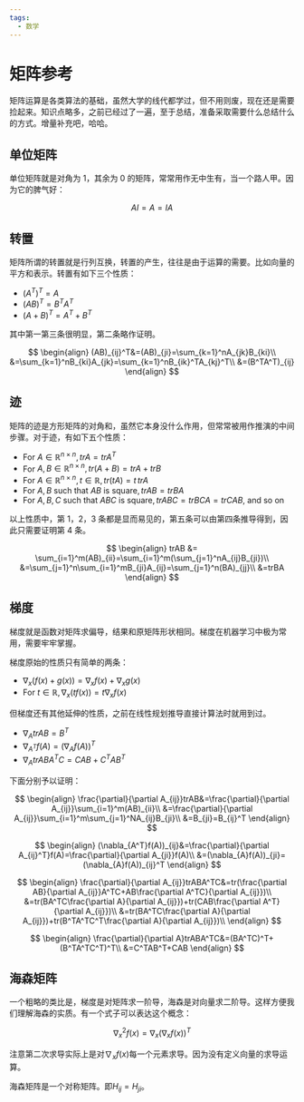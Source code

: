 ```yaml
---
tags:
  - 数学
---
```


# 矩阵参考

矩阵运算是各类算法的基础，虽然大学的线代都学过，但不用则废，现在还是需要捡起来。知识点略多，之前已经过了一遍，至于总结，准备采取需要什么总结什么的方式。增量补充吧，哈哈。

## 单位矩阵

单位矩阵就是对角为 1，其余为 0 的矩阵，常常用作无中生有，当一个路人甲。因为它的脾气好：

$$AI=A=IA$$

## 转置

矩阵所谓的转置就是行列互换，转置的产生，往往是由于运算的需要。比如向量的平方和表示。转置有如下三个性质：

- $(A^T)^T=A$
- $(AB)^T=B^TA^T$
- $(A+B)^T=A^T+B^T$

其中第一第三条很明显，第二条略作证明。

$$
\begin{align}
(AB)_{ij}^T&=(AB)_{ji}=\sum_{k=1}^nA_{jk}B_{ki}\\
&=\sum_{k=1}^nB_{ki}A_{jk}=\sum_{k=1}^nB_{ik}^TA_{kj}^T\\
&=(B^TA^T)_{ij}
\end{align}
$$

## 迹

矩阵的迹是方形矩阵的对角和，虽然它本身没什么作用，但常常被用作推演的中间步骤。对于迹，有如下五个性质：

- For $A\in\mathbb{R}^{n\times n},trA=trA^T$
- For $A, B\in \mathbb{R}^{n\times n}, tr(A+B)=trA+trB$
- For $A\in\mathbb{R}^{n\times n},t\in \mathbb{R}, tr(tA)=t\,trA$
- For $A, B\text{ such that }AB\text{ is square}, trAB=trBA$
- For $A, B, C\text{ such that }ABC\text{ is square}, trABC=trBCA=trCAB$, and so on

以上性质中，第 1，2，3 条都是显而易见的，第五条可以由第四条推导得到，因此只需要证明第 4 条。

$$
\begin{align}
trAB &= \sum_{i=1}^m(AB)_{ii}=\sum_{i=1}^m(\sum_{j=1}^nA_{ij}B_{ji})\\
&=\sum_{j=1}^n\sum_{i=1}^mB_{ji}A_{ij}=\sum_{j=1}^n(BA)_{jj}\\
&=trBA
\end{align}
$$

## 梯度

梯度就是函数对矩阵求偏导，结果和原矩阵形状相同。梯度在机器学习中极为常用，需要牢牢掌握。

梯度原始的性质只有简单的两条：

- $\nabla_{x}(f(x)+g(x))=\nabla_{x}f(x)+\nabla_{x}g(x)$
- For $t\in \mathbb{R}, \nabla_{x}(tf(x))=t\nabla_{x}f(x)$

但梯度还有其他延伸的性质，之前在线性规划推导直接计算法时就用到过。

- $\nabla_{A}trAB=B^T$
- $\nabla_{A^T}f(A)=(\nabla_Af(A))^T$
- $\nabla_{A}trABA^TC=CAB+C^TAB^T$

下面分别予以证明：

$$
\begin{align}
\frac{\partial}{\partial A_{ij}}trAB&=\frac{\partial}{\partial A_{ij}}\sum_{i=1}^m(AB)_{ii}\\
&=\frac{\partial}{\partial A_{ij}}\sum_{i=1}^m\sum_{j=1}^NA_{ij}B_{ji}\\
&=B_{ji}=B_{ij}^T
\end{align}
$$

$$
\begin{align}
(\nabla_{A^T}f(A))_{ij}&=\frac{\partial}{\partial A_{ij}^T}f(A)=\frac{\partial}{\partial A_{ji}}f(A)\\
&=(\nabla_{A}f(A))_{ji}=(\nabla_{A}f(A))_{ij}^T
\end{align}
$$

$$
\begin{align}
\frac{\partial}{\partial A_{ij}}trABA^TC&=tr(\frac{\partial AB}{\partial A_{ij}}A^TC+AB\frac{\partial A^TC}{\partial A_{ij}})\\
&=tr(BA^TC\frac{\partial A}{\partial A_{ij}})+tr(CAB\frac{\partial A^T}{\partial A_{ij}})\\
&=tr(BA^TC\frac{\partial A}{\partial A_{ij}})+tr(B^TA^TC^T\frac{\partial A}{\partial A_{ij}})\\
\end{align}
$$

$$
\begin{align}
\frac{\partial}{\partial A}trABA^TC&=(BA^TC)^T+(B^TA^TC^T)^T\\
&=C^TAB^T+CAB
\end{align}
$$

## 海森矩阵

一个粗略的类比是，梯度是对矩阵求一阶导，海森是对向量求二阶导。这样方便我们理解海森的实质。有一个式子可以表达这个概念：

$$
\nabla_x^2f(x)=\nabla_x(\nabla_xf(x))^T
$$

注意第二次求导实际上是对$\nabla_xf(x)$每一个元素求导。因为没有定义向量的求导运算。

海森矩阵是一个对称矩阵。即$H_{ij}=H_{ji}$。
